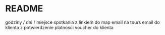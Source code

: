 # README


  godziny / dni  / miejsce spotkania z linkiem do map
  email na tours
  email do klienta z potwierdzenie platnosci
  voucher do klienta

